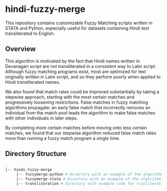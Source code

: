 # hindi-fuzzy-merge

This repository contains customizable Fuzzy Matching scripts written in STATA and Python, expecially useful for datasets containing Hindi text transliterated to English.

## Overview

This algorithm is motivated by the fact that Hindi names written in Devanagari script are not transliterated in a consistent way to Latin script. Although fuzzy matching programs exist, most are optimized for text originally written in Latin script, and so they perform poorly when applied to Hindi transliterated names. 

We also found that match rates could be improved substantially by taking a stepwise approach, starting with the most certain matches and progressively loosening restrictions. False matches in fuzzy matching algorithms propagate: an early false match that incorrectly removes an individual from the match pool leads the algorithm to make false matches with other individuals in later steps. 

By completing more certain matches before moving onto less certain matches, we found that our stepwise algorithm reduced false match rates more than running a fuzzy match program a single time.


## Directory Structure
```bash
.
|-- hindi-fuzzy-merge
     |-- fuzzymerge-python # Directory with an example of the algorithm implemented in Python for matching household survey results with data collected from school registers
     |-- fuzzymerge-stata # Directory with an example of the algorithm implemented in STATA for matching household census data with voter rolls
     |-- transliteration # Directory with example code for trasliteration of Devanagiri script to English using Polyglot Python package

```